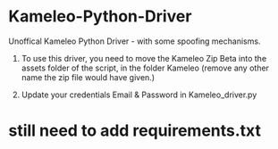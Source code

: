 # Kameleo-Python-Driver
Unoffical Kameleo Python Driver - with some spoofing mechanisms.

1) To use this driver, you need to move the Kameleo Zip Beta into the assets folder of the script, in the folder Kameleo (remove any other name the zip file would have given.)

2) Update your credentials Email & Password in Kameleo_driver.py

# still need to add requirements.txt
